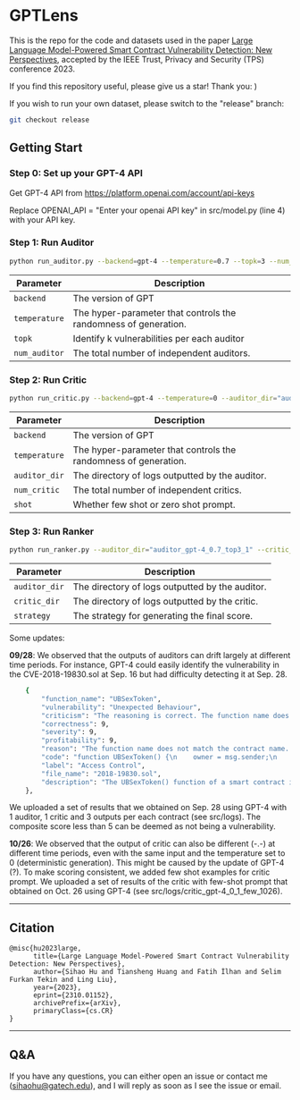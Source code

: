 # GPTLens

This is the repo for the code and datasets used in the paper [Large Language Model-Powered Smart Contract Vulnerability Detection: New Perspectives](https://arxiv.org/pdf/2310.01152.pdf), accepted by the IEEE Trust, Privacy and Security (TPS) conference 2023.

If you find this repository useful, please give us a star! Thank you: )

If you wish to run your own dataset, please switch to the "release" branch:
```sh
git checkout release
```

## Getting Start

### Step 0: Set up your GPT-4 API

Get GPT-4 API from https://platform.openai.com/account/api-keys

Replace OPENAI_API = "Enter your openai API key" in src/model.py (line 4) with your API key.

### Step 1: Run Auditor

```sh
python run_auditor.py --backend=gpt-4 --temperature=0.7 --topk=3 --num_auditor=1
```

| Parameter       | Description                                                     |
|-----------------|-----------------------------------------------------------------|
| `backend`       | The version of GPT                                              |
| `temperature`   | The hyper-parameter that controls the randomness of generation. |
| `topk`          | Identify k vulnerabilities per each auditor                     |
| `num_auditor`   | The total number of independent auditors.                       |


### Step 2: Run Critic

```sh
python run_critic.py --backend=gpt-4 --temperature=0 --auditor_dir="auditor_gpt-4_0.7_top3_1" --num_critic=1 --shot=few
```
| Parameter     | Description                                                     |
|---------------|-----------------------------------------------------------------|
| `backend`     | The version of GPT                                              |
| `temperature` | The hyper-parameter that controls the randomness of generation. |
| `auditor_dir` | The directory of logs outputted by the auditor.                 |
| `num_critic`  | The total number of independent critics.                        |
| `shot`        | Whether few shot or zero shot prompt.                           |



### Step 3: Run Ranker

```sh
python run_ranker.py --auditor_dir="auditor_gpt-4_0.7_top3_1" --critic_dir="critic_gpt-4_0_1" --strategy="default"
```
| Parameter     | Description                                     |
|---------------|-------------------------------------------------|
| `auditor_dir` | The directory of logs outputted by the auditor. |
| `critic_dir`  | The directory of logs outputted by the critic.  |
| `strategy`    | The strategy for generating the final score.    |


Some updates: 

**09/28**: We observed that the outputs of auditors can drift largely at different time periods. 
For instance, GPT-4 could easily identify the vulnerability in the CVE-2018-19830.sol at Sep. 16 but had difficulty detecting it at Sep. 28.
```sh
    {
        "function_name": "UBSexToken",
        "vulnerability": "Unexpected Behaviour",
        "criticism": "The reasoning is correct. The function name does not match the contract name, which means it is not the constructor and can be called by anyone at any time. This can lead to the totalSupply and owner of the token being reset, which is a serious vulnerability.",
        "correctness": 9,
        "severity": 9,
        "profitability": 9,
        "reason": "The function name does not match the contract name. This indicates that this function is intended to be the constructor, but it is not. This means that anyone can call the function at any time and reset the totalSupply and owner of the token.",
        "code": "function UBSexToken() {\n    owner = msg.sender;\n    totalSupply = 1.9 * 10 ** 26;\n    balances[owner] = totalSupply;\n}",
        "label": "Access Control",
        "file_name": "2018-19830.sol",
        "description": "The UBSexToken() function of a smart contract implementation for Business Alliance Financial Circle (BAFC), an tradable Ethereum ERC20 token, allows attackers to change the owner of the contract, because the function is public (by default) and does not check the caller's identity."
    },
```
We uploaded a set of results that we obtained on Sep. 28 using GPT-4 with 1 auditor, 1 critic and 3 outputs per each contract (see src/logs). 
The composite score less than 5 can be deemed as not being a vulnerability.

**10/26**: We observed that the output of critic can also be different (-.-) at different time periods, even with the same input and the temperature set to 0 (deterministic generation). This might be caused by the update of GPT-4 (?). To make scoring consistent, we added few shot examples for critic prompt. 
We uploaded a set of results of the critic with few-shot prompt that obtained on Oct. 26 using GPT-4 (see src/logs/critic_gpt-4_0_1_few_1026).


-----
## Citation

```
@misc{hu2023large,
      title={Large Language Model-Powered Smart Contract Vulnerability Detection: New Perspectives}, 
      author={Sihao Hu and Tiansheng Huang and Fatih İlhan and Selim Furkan Tekin and Ling Liu},
      year={2023},
      eprint={2310.01152},
      archivePrefix={arXiv},
      primaryClass={cs.CR}
}
```

-----
## Q&A

If you have any questions, you can either open an issue or contact me (sihaohu@gatech.edu), and I will reply as soon as I see the issue or email.

